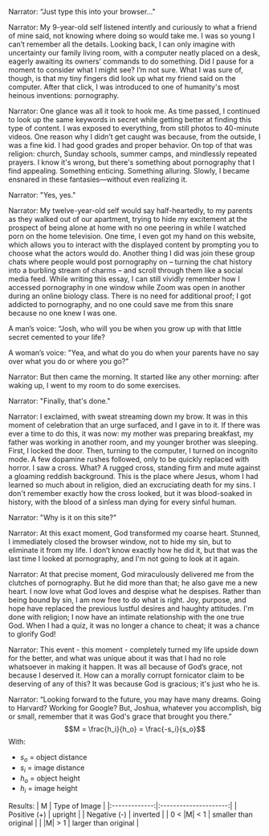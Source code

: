 Narrator: “Just type this into your browser..."

Narrator: My 9-year-old self listened intently and curiously to what a friend of mine said, not knowing where doing so would take me. I was so young I can’t remember all the details. Looking back, I can only imagine with uncertainty our family living room, with a computer neatly placed on a desk, eagerly awaiting its owners’ commands to do something. Did I pause for a moment to consider what I might see? I’m not sure. What I was sure of, though, is that my tiny fingers did look up what my friend said on the computer. After that click, I was introduced to one of humanity's most heinous inventions: pornography.

Narrator: One glance was all it took to hook me. As time passed, I continued to look up the same keywords in secret while getting better at finding this type of content. I was exposed to everything, from still photos to 40-minute videos. One reason why I didn’t get caught was because, from the outside, I was a fine kid. I had good grades and proper behavior. On top of that was religion: church, Sunday schools, summer camps, and mindlessly repeated prayers. I know it's wrong, but there's something about pornography that I find appealing. Something enticing. Something alluring. Slowly, I became ensnared in these fantasies—without even realizing it.

Narrator: "Yes, yes."

Narrator: My twelve-year-old self would say half-heartedly, to my parents as they walked out of our apartment, trying to hide my excitement at the prospect of being alone at home with no one peering in while I watched porn on the home television. One time, I even got my hand on this website, which allows you to interact with the displayed content by prompting you to choose what the actors would do. Another thing I did was join these group chats where people would post pornography on – turning the chat history into a burbling stream of charms – and scroll through them like a social media feed. While writing this essay, I can still vividly remember how I accessed pornography in one window while Zoom was open in another during an online biology class. There is no need for additional proof; I got addicted to pornography, and no one could save me from this snare because no one knew I was one.

A man’s voice: “Josh, who will you be when you grow up with that little secret cemented to your life? 

A woman’s voice: "Yea, and what do you do when your parents have no say over what you do or where you go?"

Narrator: But then came the morning. It started like any other morning: after waking up, I went to my room to do some exercises.

Narrator: "Finally, that's done."

Narrator: I exclaimed, with sweat streaming down my brow. It was in this moment of celebration that an urge surfaced, and I gave in to it. If there was ever a time to do this, it was now: my mother was preparing breakfast, my father was working in another room, and my younger brother was sleeping. First, I locked the door. Then, turning to the computer, I turned on incognito mode. A few dopamine rushes followed, only to be quickly replaced with horror. I saw a cross. What? A rugged cross, standing firm and mute against a gloaming reddish background. This is the place where Jesus, whom I had learned so much about in religion, died an excruciating death for my sins. I don't remember exactly how the cross looked, but it was blood-soaked in history, with the blood of a sinless man dying for every sinful human.

Narrator: "Why is it on this site?"

Narrator: At this exact moment, God transformed my coarse heart. Stunned, I immediately closed the browser window, not to hide my sin, but to eliminate it from my life. I don’t know exactly how he did it, but that was the last time I looked at pornography, and I'm not going to look at it again.

Narrator: At that precise moment, God miraculously delivered me from the clutches of pornography. But he did more than that; he also gave me a new heart. I now love what God loves and despise what he despises. Rather than being bound by sin, I am now free to do what is right. Joy, purpose, and hope have replaced the previous lustful desires and haughty attitudes. I'm done with religion; I now have an intimate relationship with the one true God. When I had a quiz, it was no longer a chance to cheat; it was a chance to glorify God!

Narrator: This event - this moment - completely turned my life upside down for the better, and what was unique about it was that I had no role whatsoever in making it happen. It was all because of God’s grace, not because I deserved it. How can a morally corrupt fornicator claim to be deserving of any of this? It was because God is gracious; it's just who he is.

Narrator: “Looking forward to the future, you may have many dreams. Going to Harvard? Working for Google? But, Joshua, whatever you accomplish, big or small, remember that it was God's grace that brought you there.”
$$M = \frac{h_i}{h_o} = \frac{-s_i}{s_o}$$
With:
- $s_o$ = object distance
- $s_i$ = image distance
- $h_o$ = object height
- $h_i$ = image height

Results:
|       M       |     Type of Image     |
|:-------------:|:---------------------:|
|  Positive (+) |        upright        |
|  Negative (-) |        inverted       |
| 0 < \|M\| < 1 | smaller than original |
|   \|M\| > 1   |  larger than original |